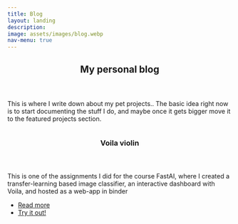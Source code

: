 ```yaml
---
title: Blog
layout: landing
description:
image: assets/images/blog.webp
nav-menu: true
---
```


<!-- Main -->
<div id="main">

<!-- One -->
<section id="one">
	<div class="inner">
		<header class="major">
			<h2>My personal blog</h2>
		</header>
		<p>This is where I write down about my pet projects.. The basic idea right now is to start documenting the stuff I do, and maybe once it gets bigger move it to the featured projects section.</p>
	</div>
</section>

<!-- Two -->
<section id="two" class="spotlights">
	<section>
		<a href="generic.html" class="image">
			<img src="{% link assets/images/blog/voila_violin.webp %}" alt="" data-position="center center" />
		</a>
		<div class="content">
			<div class="inner">
				<header class="major">
					<h3>Voila violin</h3>
				</header>
				<p>This is one of the assignments I did for the course FastAI, where I created a transfer-learning based image classifier, an interactive dashboard with Voila, and hosted as a web-app in binder</p>
				<ul class="actions">
					<li><a href="https://github.com/atb033/voila_violin" class="button">Read more</a></li>
					<li><a href="https://mybinder.org/v2/gh/atb033/voila_violin/main?urlpath=%2Fvoila%2Frender%2Finstrument_classifier.ipynb" class="button">Try it out!</a></li>
				</ul>
			</div>
		</div>
	</section>
</section>

</div>
